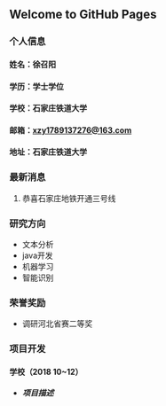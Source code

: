 ## Welcome to GitHub Pages
### 个人信息
#### 姓名：徐召阳
#### 学历：学士学位
#### 学校：石家庄铁道大学
#### 邮箱：xzy1789137276@163.com
#### 地址：石家庄铁道大学
### 最新消息
1. 恭喜石家庄地铁开通三号线
### 研究方向
- 文本分析
- java开发
- 机器学习
- 智能识别
### 荣誉奖励
- 调研河北省赛二等奖
### 项目开发
#### 学校（2018 10~12）
- *****项目描述*****
